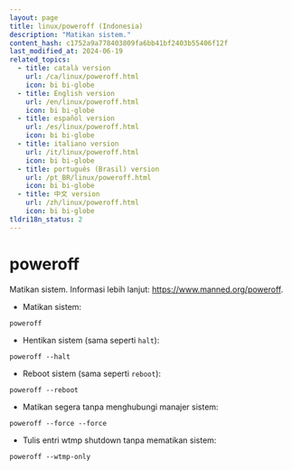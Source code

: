 ```yaml
---
layout: page
title: linux/poweroff (Indonesia)
description: "Matikan sistem."
content_hash: c1752a9a778403809fa6bb41bf2403b55406f12f
last_modified_at: 2024-06-19
related_topics:
  - title: català version
    url: /ca/linux/poweroff.html
    icon: bi bi-globe
  - title: English version
    url: /en/linux/poweroff.html
    icon: bi bi-globe
  - title: español version
    url: /es/linux/poweroff.html
    icon: bi bi-globe
  - title: italiano version
    url: /it/linux/poweroff.html
    icon: bi bi-globe
  - title: português (Brasil) version
    url: /pt_BR/linux/poweroff.html
    icon: bi bi-globe
  - title: 中文 version
    url: /zh/linux/poweroff.html
    icon: bi bi-globe
tldri18n_status: 2
---
```

# poweroff

Matikan sistem.
Informasi lebih lanjut: <https://www.manned.org/poweroff>.

- Matikan sistem:

`poweroff`

- Hentikan sistem (sama seperti `halt`):

`poweroff --halt`

- Reboot sistem (sama seperti `reboot`):

`poweroff --reboot`

- Matikan segera tanpa menghubungi manajer sistem:

`poweroff --force --force`

- Tulis entri wtmp shutdown tanpa mematikan sistem:

`poweroff --wtmp-only`
